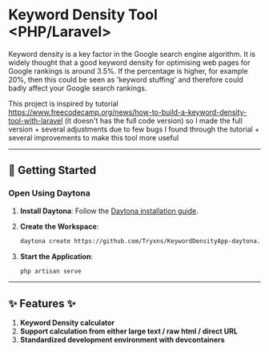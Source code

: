 # Keyword Density Tool <PHP/Laravel>

Keyword density is a key factor in the Google search engine algorithm. It is widely thought that a good keyword density for optimising web pages for Google rankings is around 3.5%. If the percentage is higher, for example 20%, then this could be seen as 'keyword stuffing' and therefore could badly affect your Google search rankings.

This project is inspired by tutorial https://www.freecodecamp.org/news/how-to-build-a-keyword-density-tool-with-laravel (it doesn't has the full code version) so I made the full version + several adjustments due to few bugs I found through the tutorial + several improvements to make this tool more useful

---

## 🚀 Getting Started  

### Open Using Daytona  

1. **Install Daytona**: Follow the [Daytona installation guide](https://www.daytona.io/docs/installation/installation/).  
2. **Create the Workspace**:  
   ```bash  
   daytona create https://github.com/Tryxns/KeywordDensityApp-daytona.git 
   ```  

3. **Start the Application**:  
   ```bash  
   php artisan serve
   ```  

---

## ✨ Features ✨
1. **Keyword Density calculator**
2. **Support calculation from either large text / raw html / direct URL**
3. **Standardized development environment with devcontainers**
